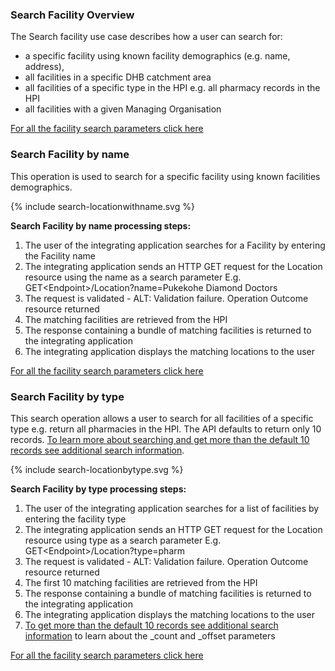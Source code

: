

### Search Facility Overview

The Search facility use case describes how a user can search for:
* a specific facility using known facility demographics (e.g. name, address),
* all facilities in a specific DHB catchment area
* all facilities of a specific type in the HPI e.g. all pharmacy records in the HPI
* all facilities with a given Managing Organisation

[For all the facility search parameters click here](/capabilityStatement.html#location)

### Search Facility by name

This operation is used to search for a specific facility using known facilities demographics.

<div>
{% include search-locationwithname.svg %}
</div>

**Search Facility by name processing steps:**

1.	The user of the integrating application searches for a Facility by entering the Facility name
2.	The integrating application sends an HTTP GET request for the Location resource using the name as a search parameter
E.g. GET\<Endpoint>/Location?name=Pukekohe Diamond Doctors
3.	The request is validated - ALT: Validation failure. Operation Outcome resource returned
4.	The matching facilities are retrieved from the HPI
5.	The response containing a bundle of matching facilities is returned to the integrating application
6.	The integrating application displays the matching locations to the user

[For all the facility search parameters click here](/capabilityStatement.html#location)


### Search Facility by type

This search operation allows a user to search for all facilities of a specific type e.g. return all pharmacies in the HPI.
The API defaults to return only 10 records. [To learn more about searching and get more than the default 10 records see additional search information](/general.html#additional-search-parameters).

<div>
{% include search-locationbytype.svg %}
</div>

**Search Facility by type processing steps:**

1.	The user of the integrating application searches for a list of facilities by entering the facility type
2.	The integrating application sends an HTTP GET request for the Location resource using type as a search parameter
E.g. GET\<Endpoint>/Location?type=pharm
3.	The request is validated - ALT: Validation failure. Operation Outcome resource returned
4.	The first 10 matching facilities are retrieved from the HPI
5.	The response containing a bundle of matching facilities is returned to the integrating application
6.	The integrating application displays the matching locations to the user
7.	[To get more than the default 10 records see additional search information](/general.html#additional-search-parameters) to learn about the _count and _offset parameters

[For all the facility search parameters click here](/capabilityStatement.html#location)
